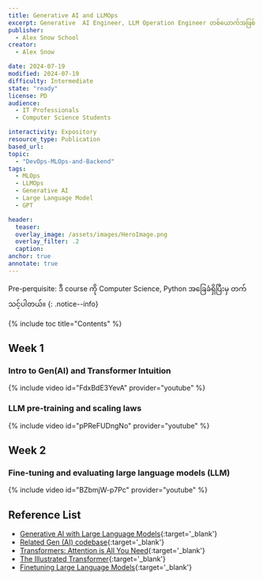 ```yaml
---
title: Generative AI and LLMOps
excerpt: Generative  AI Engineer, LLM Operation Engineer တစ်ယောက်အဖြစ် လုပ်ငန်းခွင်ဝင်ချင်သူများ အတွက် လေ့လာသင့်တဲ့ မဖြစ်မနေသိထားသင့်တဲ့ course ပဲဖြစ်ပါတယ်။
publisher:
  - Alex Snow School
creator:
  - Alex Snow

date: 2024-07-19
modified: 2024-07-19
difficulty: Intermediate
state: "ready"
license: PD
audience:
  - IT Professionals
  - Computer Science Students

interactivity: Expository
resource_type: Publication
based_url:
topic:
  - "DevOps-MLOps-and-Backend"
tags:
  - MLOps
  - LLMOps
  - Generative AI
  - Large Language Model
  - GPT

header:
  teaser: 
  overlay_image: /assets/images/HeroImage.png
  overlay_filter: .2
  caption:
anchor: true
annotate: true
---
```


Pre-perquisite: ဒီ course ကို Computer Science, Python အခြေခံရှိပြီးမှ တက်သင့်ပါတယ်။
{: .notice--info}

{% include toc title="Contents" %}

## Week 1

### Intro to Gen(AI) and Transformer Intuition

{% include video id="FdxBdE3YevA" provider="youtube" %}

### LLM pre-training and scaling laws

{% include video id="pPReFUDngNo" provider="youtube" %}

## Week 2

### Fine-tuning and evaluating large language models (LLM)

{% include video id="BZbmjW-p7Pc" provider="youtube" %}



## Reference List

- [Generative AI with Large Language Models](https://www.coursera.org/learn/generative-ai-with-llms){:target='\_blank'}
- [Related Gen (AI) codebase](https://github.com/Ryota-Kawamura/Generative-AI-with-LLMs/tree/main){:target='\_blank'}
- [Transformers: Attention is All You Need](https://arxiv.org/abs/1706.03762){:target='\_blank'}
- [The Illustrated Transformer](https://jalammar.github.io/illustrated-transformer/){:target='\_blank'}
- [Finetuning Large Language Models](https://learn.deeplearning.ai/courses/finetuning-large-language-models/lesson/1/introduction){:target='\_blank'}